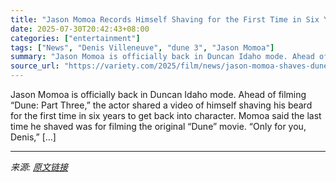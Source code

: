 ```yaml
---
title: "Jason Momoa Records Himself Shaving for the First Time in Six Years for ‘Dune 3’ Filming: ‘Only For’ Denis Villeneuve and ‘Goddamnit I Hate It’"
date: 2025-07-30T20:42:43+08:00
categories: ["entertainment"]
tags: ["News", "Denis Villeneuve", "dune 3", "Jason Momoa"]
summary: "Jason Momoa is officially back in Duncan Idaho mode. Ahead of filming &#8220;Dune: Part Three,&#8221; the actor shared a video of himself shaving his beard for the first time in six years to get back "
source_url: "https://variety.com/2025/film/news/jason-momoa-shaves-dune-3-video-1236474817/"
---
```


Jason Momoa is officially back in Duncan Idaho mode. Ahead of filming &#8220;Dune: Part Three,&#8221; the actor shared a video of himself shaving his beard for the first time in six years to get back into character. Momoa said the last time he shaved was for filming the original &#8220;Dune&#8221; movie. &#8220;Only for you, Denis,&#8221; [&#8230;]

---

*来源: [原文链接](https://variety.com/2025/film/news/jason-momoa-shaves-dune-3-video-1236474817/)*
